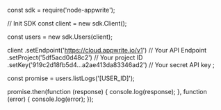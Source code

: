 const sdk = require('node-appwrite');

// Init SDK
const client = new sdk.Client();

const users = new sdk.Users(client);

client
    .setEndpoint('https://cloud.appwrite.io/v1') // Your API Endpoint
    .setProject('5df5acd0d48c2') // Your project ID
    .setKey('919c2d18fb5d4...a2ae413da83346ad2') // Your secret API key
;

const promise = users.listLogs('[USER_ID]');

promise.then(function (response) {
    console.log(response);
}, function (error) {
    console.log(error);
});